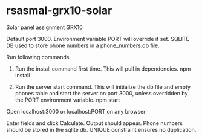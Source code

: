 # rsasmal-grx10-solar
Solar panel assignment GRX10

Default port 3000. Environment variable PORT will override if set.
SQLITE DB used to store phone numbers in a phone_numbers.db file.

Run following commands

1. Run the install command first time. This will pull in dependencies.
npm install

2. Run the server start command. This will initialize the db file and empty phones table and start the server on port 3000, unless overridden by the PORT environment variable.
npm start

Open localhost:3000 or localhost:PORT on any browser

Enter fields and click Calculate.
Output should appear.
Phone numbers should be stored in the sqlite db. UNIQUE constraint ensures no duplication.
